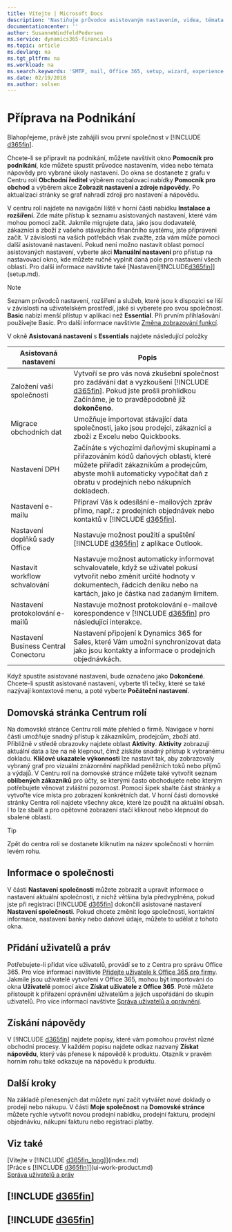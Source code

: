 ```yaml
---
title: Vítejte | Microsoft Docs
description: 'Nastiňuje průvodce asistovaným nastavením, videa, témata nápovědy a okna, které lze použít k přípravě na podnikání v Business Central.'
documentationcenter: ''
author: SusanneWindfeldPedersen
ms.service: dynamics365-financials
ms.topic: article
ms.devlang: na
ms.tgt_pltfrm: na
ms.workload: na
ms.search.keywords: 'SMTP, mail, Office 365, setup, wizard, experience'
ms.date: 02/19/2018
ms.author: solsen
---
```

# <a name="getting-ready-for-doing-business"></a>Příprava na Podnikání
Blahopřejeme, právě jste zahájili svou první společnost v [!INCLUDE [d365fin](includes/d365fin_md.md)].

Chcete-li se připravit na podnikání, můžete navštívit okno **Pomocník pro podnikání**, kde můžete spustit průvodce nastavením, videa nebo témata nápovědy pro vybrané úkoly nastavení. Do okna se dostanete z grafu v Centru rolí **Obchodní ředitel** výběrem rozbalovací nabídky **Pomocník pro obchod** a výběrem akce **Zobrazit nastavení a zdroje nápovědy**. Po aktualizaci stránky se graf nahradí zdroji pro nastavení a nápovědu.

V centru rolí najdete na navigační liště v horní části nabídku **Instalace a rozšíření**. Zde máte přístup k seznamu asistovaných nastavení, které vám mohou pomoci začít. Jakmile migrujete data, jako jsou dodavatelé, zákazníci a zboží z vašeho stávajícího finančního systému, jste připraveni začít. V závislosti na vašich potřebách však zvažte, zda vám může pomoci další asistované nastavení. Pokud není možno nastavit oblast pomocí asistovaných nastavení, vyberte akci **Manuální nastavení** pro přístup na  nastavovací okno, kde můžete ručně vyplnit daná pole pro nastavení všech oblastí. Pro další informace navštivte také [Nastavení[!INCLUDE[d365fin](includes/d365fin_md.md)]](setup.md).

> [!NOTE]
>   Seznam průvodců nastavení, rozšíření a služeb, které jsou k dispozici se liší v závislosti na uživatelském prostředí, jaké si vyberete pro svou společnost. **Basic** nabízí menší přístup v aplikaci než **Essential**. Při prvním přihlašování používejte Basic. Pro další informace navštivte [Změna zobrazování funkcí](ui-experiences.md).

V okně **Asistovaná nastavení** s **Essentials** najdete následující položky

| Asistovaná nastavení | Popis |
| --- | --- |
| Založení vaší společnosti |Vytvoří se pro vás nová zkušební společnost pro zadávání dat a vyzkoušení [!INCLUDE [d365fin](includes/d365fin_md.md)]. Pokud jste prošli prohlídkou Začínáme, je to pravděpodobně již **dokončeno**. |
| Migrace obchodních dat |Umožňuje importovat stávající data společnosti, jako jsou prodejci, zákazníci a zboží z Excelu nebo Quickbooks. |
| Nastavení DPH |Začínáte s výchozími daňovými skupinami a přiřazováním kódů daňových oblastí, které můžete přiřadit zákazníkům a prodejcům, abyste mohli automaticky vypočítat daň z obratu v prodejních nebo nákupních dokladech. |
| Nastavení e-mailu |Připraví Vás k odesílání e-mailových zpráv přímo, např.: z prodejních objednávek nebo kontaktů v [!INCLUDE [d365fin](includes/d365fin_md.md)]. |
| Nastavení doplňků sady Office |Nastavuje možnost použití a spuštění [!INCLUDE [d365fin](includes/d365fin_md.md)] z aplikace Outlook. |
| Nastavit workflow schvalování |Nastavuje možnost automaticky informovat schvalovatele, když se uživatel pokusí vytvořit nebo změnit určité hodnoty v dokumentech, řádcích deníku nebo na kartách, jako je částka nad zadaným limitem. |
| Nastavení protokolování e-mailů |Nastavuje možnost protokolování e-mailové korespondence v [!INCLUDE [d365fin](includes/d365fin_md.md)] pro následující interakce. |
| Nastavení Business Central Conectoru |Nastavení připojení k Dynamics 365 for Sales, které Vám umožní synchronizovat data jako jsou kontakty a informace o prodejních objednávkách. |

Když spustíte asistované nastavení, bude označeno jako **Dokončené**. Chcete-li spustit asistované nastavení, vyberte tři tečky, které se také nazývají kontextové menu, a poté vyberte **Počáteční nastavení**.

## <a name="role-center-home-page"></a>Domovská stránka Centrum rolí
Na domovské stránce Centru rolí máte přehled o firmě. Navigace v horní části umožňuje snadný přístup k zákazníkům, prodejcům, zboží atd. Přibližně v středě obrazovky najdete oblast **Aktivity**. **Aktivity** zobrazují aktuální data a lze na ně klepnout, čímž získáte snadný přístup k vybranému dokladu. **Klíčové ukazatele výkonnosti** lze nastavit tak, aby zobrazovaly vybraný graf pro vizuální znázornění například peněžních toků nebo příjmů a výdajů. V Centru rolí na domovské stránce můžete také vytvořit seznam **oblíbených zákazníků** pro účty, se kterými často obchodujete nebo kterým potřebujete věnovat zvláštní pozornost.
Pomocí šipek sbalte část stránky a vytvořte více místa pro zobrazení konkrétních dat. V horní části domovské stránky Centra rolí najdete všechny akce, které lze použít na aktuální obsah. I to lze sbalit a pro opětovné zobrazení stačí kliknout nebo klepnout do sbalené oblasti.

> [!TIP]  
> Zpět do centra rolí se dostanete kliknutím na název společnosti v horním levém rohu.

## <a name="company-information"></a>Informace o společnosti
V části **Nastavení společnosti** můžete zobrazit a upravit informace o nastavení aktuální společnosti, z nichž většina byla předvyplněna, pokud jste při registraci [!INCLUDE [d365fin](includes/d365fin_md.md)] dokončili asistované nastavení **Nastavení společnosti**. Pokud chcete změnit logo společnosti, kontaktní informace, nastavení banky nebo daňové údaje, můžete to udělat z tohoto okna.    

## <a name="adding-users-and-permissions"></a>Přidání uživatelů a práv
Potřebujete-li přidat více uživatelů, provádí se to z Centra pro správu Office 365. Pro více informací navštivte [Přidejte uživatele k Office 365 pro firmy](https://support.office.com/en-us/article/Add-users-to-Office-365-for-business-435ccec3-09dd-4587-9ebd-2f3cad6bc2bc). Jakmile jsou uživatelé vytvořeni v Office 365, mohou být importováni do okna **Uživatelé** pomocí akce **Získat uživatele z Office 365**. Poté můžete přistoupit k přiřazení oprávnění uživatelům a jejich uspořádání do skupin uživatelů. Pro více informací navštivte [Správa uživatelů a oprávnění](ui-how-users-permissions.md).  

## <a name="getting-help"></a>Získání nápovědy
V [!INCLUDE [d365fin](includes/d365fin_md.md)] najdete popisy, které vám pomohou provést různé obchodní procesy. V každém popisu najdete odkaz nazvaný **Získat nápovědu**, který vás přenese k nápovědě k produktu. Otazník v pravém horním rohu také odkazuje na nápovědu k produktu.

## <a name="next-steps"></a>Další kroky
Na základě přenesených dat můžete nyní začít vytvářet nové doklady o prodeji nebo nákupu. V části **Moje společnost** na **Domovské stránce** můžete rychle vytvořit novou prodejní nabídku, prodejní fakturu, prodejní objednávku, nákupní fakturu nebo registraci platby.

## <a name="see-also"></a>Viz také
[Vítejte v [!INCLUDE [d365fin_long](includes/d365fin_long_md.md)]](index.md)  
[Práce s [!INCLUDE [d365fin](includes/d365fin_md.md)]](ui-work-product.md)  
[Správa uživatelů a práv](ui-how-users-permissions.md)

## [!INCLUDE [d365fin](includes/free_trial_md.md)]  
## [!INCLUDE [d365fin](includes/training_link_md.md)]

